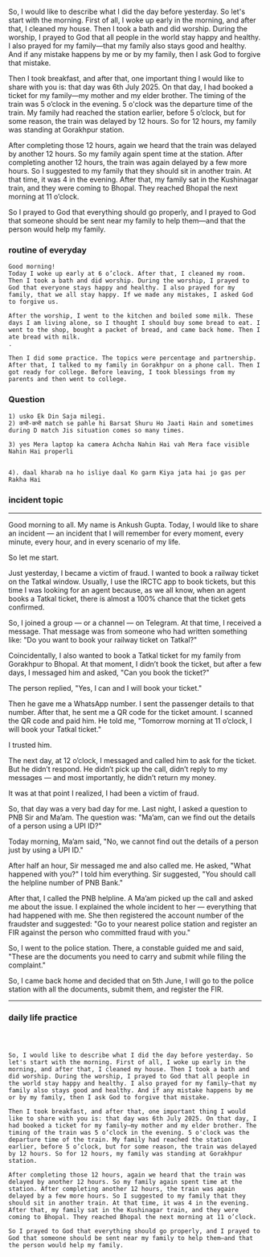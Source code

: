 So, I would like to describe what I did the day before yesterday. So let's start with the morning. First of all, I woke up early in the morning, and after that, I cleaned my house. Then I took a bath and did worship. During the worship, I prayed to God that all people in the world stay happy and healthy. I also prayed for my family—that my family also stays good and healthy. And if any mistake happens by me or by my family, then I ask God to forgive that mistake.

Then I took breakfast, and after that, one important thing I would like to share with you is: that day was 6th July 2025. On that day, I had booked a ticket for my family—my mother and my elder brother. The timing of the train was 5 o’clock in the evening. 5 o'clock was the departure time of the train. My family had reached the station earlier, before 5 o’clock, but for some reason, the train was delayed by 12 hours. So for 12 hours, my family was standing at Gorakhpur station.

After completing those 12 hours, again we heard that the train was delayed by another 12 hours. So my family again spent time at the station. After completing another 12 hours, the train was again delayed by a few more hours. So I suggested to my family that they should sit in another train. At that time, it was 4 in the evening. After that, my family sat in the Kushinagar train, and they were coming to Bhopal. They reached Bhopal the next morning at 11 o’clock.

So I prayed to God that everything should go properly, and I prayed to God that someone should be sent near my family to help them—and that the person would help my family.

### routine of everyday
```
Good morning!
Today I woke up early at 6 o’clock. After that, I cleaned my room. Then I took a bath and did worship. During the worship, I prayed to God that everyone stays happy and healthy. I also prayed for my family, that we all stay happy. If we made any mistakes, I asked God to forgive us.

After the worship, I went to the kitchen and boiled some milk. These days I am living alone, so I thought I should buy some bread to eat. I went to the shop, bought a packet of bread, and came back home. Then I ate bread with milk.
.

Then I did some practice. The topics were percentage and partnership. After that, I talked to my family in Gorakhpur on a phone call. Then I got ready for college. Before leaving, I took blessings from my parents and then went to college.

```


### Question
```
1) usko Ek Din Saja milegi.
2) कभी-कभी match se pahle hi Barsat Shuru Ho Jaati Hain and sometimes during D match Jis situation comes so many times.

3) yes Mera laptop ka camera Achcha Nahin Hai vah Mera face visible Nahin Hai properli


4). daal kharab na ho isliye daal Ko garm Kiya jata hai jo gas per Rakha Hai
```







### incident topic
---

Good morning to all. My name is Ankush Gupta. Today, I would like to share an incident — an incident that I will remember for every moment, every minute, every hour, and in every scenario of my life.

So let me start.

Just yesterday, I became a victim of fraud. I wanted to book a railway ticket on the Tatkal window. Usually, I use the IRCTC app to book tickets, but this time I was looking for an agent because, as we all know, when an agent books a Tatkal ticket, there is almost a 100% chance that the ticket gets confirmed.

So, I joined a group — or a channel — on Telegram. At that time, I received a message. That message was from someone who had written something like:
"Do you want to book your railway ticket on Tatkal?"

Coincidentally, I also wanted to book a Tatkal ticket for my family from Gorakhpur to Bhopal. At that moment, I didn’t book the ticket, but after a few days, I messaged him and asked,
"Can you book the ticket?"

The person replied,
"Yes, I can and I will book your ticket."

Then he gave me a WhatsApp number. I sent the passenger details to that number. After that, he sent me a QR code for the ticket amount. I scanned the QR code and paid him. He told me,
"Tomorrow morning at 11 o’clock, I will book your Tatkal ticket."

I trusted him.

The next day, at 12 o’clock, I messaged and called him to ask for the ticket. But he didn’t respond. He didn’t pick up the call, didn’t reply to my messages — and most importantly, he didn’t return my money.

It was at that point I realized,
I had been a victim of fraud.





So, that day was a very bad day for me.
Last night, I asked a question to PNB Sir and Ma’am. The question was:
"Ma’am, can we find out the details of a person using a UPI ID?"

Today morning, Ma’am said,
"No, we cannot find out the details of a person just by using a UPI ID."

After half an hour, Sir messaged me and also called me. He asked,
"What happened with you?"
I told him everything. Sir suggested,
"You should call the helpline number of PNB Bank."

After that, I called the PNB helpline. A Ma’am picked up the call and asked me about the issue. I explained the whole incident to her — everything that had happened with me. She then registered the account number of the fraudster and suggested:
"Go to your nearest police station and register an FIR against the person who committed fraud with you."

So, I went to the police station. There, a constable guided me and said,
"These are the documents you need to carry and submit while filing the complaint."

So, I came back home and decided that on 5th June, I will go to the police station with all the documents, submit them, and register the FIR.

---





### daily life practice
```



So, I would like to describe what I did the day before yesterday. So let's start with the morning. First of all, I woke up early in the morning, and after that, I cleaned my house. Then I took a bath and did worship. During the worship, I prayed to God that all people in the world stay happy and healthy. I also prayed for my family—that my family also stays good and healthy. And if any mistake happens by me or by my family, then I ask God to forgive that mistake.

Then I took breakfast, and after that, one important thing I would like to share with you is: that day was 6th July 2025. On that day, I had booked a ticket for my family—my mother and my elder brother. The timing of the train was 5 o’clock in the evening. 5 o'clock was the departure time of the train. My family had reached the station earlier, before 5 o’clock, but for some reason, the train was delayed by 12 hours. So for 12 hours, my family was standing at Gorakhpur station.

After completing those 12 hours, again we heard that the train was delayed by another 12 hours. So my family again spent time at the station. After completing another 12 hours, the train was again delayed by a few more hours. So I suggested to my family that they should sit in another train. At that time, it was 4 in the evening. After that, my family sat in the Kushinagar train, and they were coming to Bhopal. They reached Bhopal the next morning at 11 o’clock.

So I prayed to God that everything should go properly, and I prayed to God that someone should be sent near my family to help them—and that the person would help my family.

```